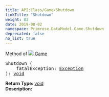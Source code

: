 ```yaml
---
title: API:Class/Game/Shutdown
linkTitle: "Shutdown"
weight: 83
date: 2019-08-02
namespace: Primrose.DataModel.Game.Shutdown
deprecated: false
no_list: true
---
```

Method of <a href="/docs/api-reference/Class/Game"><img src="/icons/silk/primrose.png"/>&nbsp;Game</a>
<pre class="method-declaration">
Shutdown (
    fatalException: <a class="type" href="/docs/api-reference/System/Exception">Exception</a>
): <a class="type" href="/docs/api-reference/System/void">void</a></pre>
<b>Return Type: </b>
<a class="type" href="/docs/api-reference/System/void">void</a>
<br/>
<b>Description: </b>